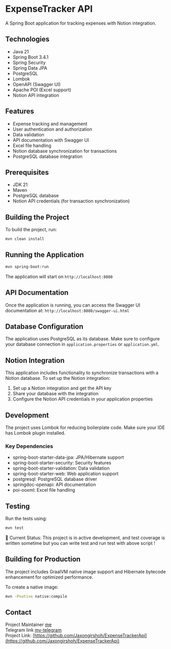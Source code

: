 # ExpenseTracker API

A Spring Boot application for tracking expenses with Notion integration. 
## Technologies

- Java 21
- Spring Boot 3.4.1
- Spring Security
- Spring Data JPA
- PostgreSQL
- Lombok
- OpenAPI (Swagger UI)
- Apache POI (Excel support)
- Notion API integration

## Features

- Expense tracking and management
- User authentication and authorization
- Data validation
- API documentation with Swagger UI
- Excel file handling
- Notion database synchronization for transactions
- PostgreSQL database integration

## Prerequisites

- JDK 21
- Maven
- PostgreSQL database
- Notion API credentials (for transaction synchronization)

## Building the Project

To build the project, run:

```bash
mvn clean install
```

## Running the Application

```bash
mvn spring-boot:run
```

The application will start on `http://localhost:8080`

## API Documentation

Once the application is running, you can access the Swagger UI documentation at:
`http://localhost:8080/swagger-ui.html`

## Database Configuration

The application uses PostgreSQL as its database. Make sure to configure your database connection in `application.properties` or `application.yml`.

## Notion Integration

This application includes functionality to synchronize transactions with a Notion database. To set up the Notion integration:

1. Set up a Notion integration and get the API key
2. Share your database with the integration
3. Configure the Notion API credentials in your application properties

## Development

The project uses Lombok for reducing boilerplate code. Make sure your IDE has Lombok plugin installed.

### Key Dependencies

- spring-boot-starter-data-jpa: JPA/Hibernate support
- spring-boot-starter-security: Security features
- spring-boot-starter-validation: Data validation
- spring-boot-starter-web: Web application support
- postgresql: PostgreSQL database driver
- springdoc-openapi: API documentation
- poi-ooxml: Excel file handling

## Testing

Run the tests using:

```bash
mvn test
```
🚧 Current Status: This project is in active development, and test coverage is written sometime but you can write test and run test with above script !

## Building for Production

The project includes GraalVM native image support and Hibernate bytecode enhancement for optimized performance.

To create a native image:

```bash
mvn -Pnative native:compile
```




## Contact
Project Maintainer [me](https://github.com/Jaxongirshoh) \
Telegram link [my-telegram](https://t.me/chala_softwareengineer)\
Project Link: [https://github.com/Jaxongirshoh/ExpenseTrackerApi](https://github.com/Jaxongirshoh/ExpenseTrackerApi)

